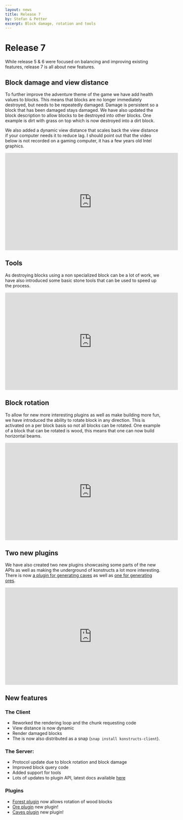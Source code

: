 ```yaml
---
layout: news
title: Release 7
by: Stefan & Petter
excerpt: Block damage, rotation and tools
---
```

# Release 7

While release 5 & 6 were focused on balancing and improving existing features, release 7 is all about new features.

## Block damage and view distance

To further improve the adventure theme of the game we have add health values to blocks. This means that blocks are no longer immediately destroyed, but needs to be repeatedly damaged. Damage is persistent so a block that has been damaged stays damaged. We have also updated the block description to allow blocks to be destroyed into other blocks. One example is dirt with grass on top which is now destroyed into a dirt block.

We also added a dynamic view distance that scales back the view distance if your computer needs it to reduce lag. I should point out that the video below is not recorded on a gaming computer, it has a few years old Intel graphics.

<iframe width="560" height="315" src="https://www.youtube.com/embed/9wbxE8QbmQ8" frameborder="0" allowfullscreen></iframe><br />

## Tools

As destroying blocks using a non specialized block can be a lot of work, we have also introduced some basic stone tools that can be used to speed up the process.

<iframe width="560" height="315" src="https://www.youtube.com/embed/3p0psG22NRE" frameborder="0" allowfullscreen></iframe><br />

## Block rotation

To allow for new more interesting plugins as well as make building more fun, we have introduced the ability to rotate block in any direction. This is activated on a per block basis so not all blocks can be rotated. One example of a block that can be rotated is wood, this means that one can now build horizontal beams.

<iframe width="560" height="315" src="https://www.youtube.com/embed/MT1qQKVMK1I" frameborder="0" allowfullscreen></iframe><br />

## Two new plugins

We have also created two new plugins showcasing some parts of the new APIs as well as making the underground of konstructs a lot more interesting. There is now [a plugin for generating caves](https://github.com/konstructs/server-plugin-caves) as well as [one for generating ores](https://github.com/konstructs/server-plugin-ore).

<iframe width="560" height="315" src="https://www.youtube.com/embed/2yLKT2qlMyI" frameborder="0" allowfullscreen></iframe><br />

## New features

### The Client

- Reworked the rendering loop and the chunk requesting code
- View distance is now dynamic
- Render damaged blocks
- The is now also distributed as a snap (`snap install konstructs-client`).

### The Server:

- Protocol update due to block rotation and block damage
- Improved block query code
- Added support for tools
- Lots of updates to plugin API, latest docs available [here](http://doc.konstructs.org/server-api/index.html)

### Plugins

- [Forest plugin](https://github.com/konstructs/server-plugin-forest) now allows rotation of wood blocks
- [Ore plugin](https://github.com/konstructs/server-plugin-ore) new plugin!
- [Caves plugin](https://github.com/konstructs/server-plugin-caves) new plugin!
